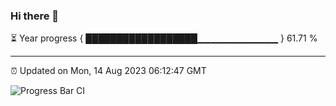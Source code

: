 ### Hi there 👋

⏳ Year progress { ██████████████████▁▁▁▁▁▁▁▁▁▁▁▁ } 61.71 %

---

⏰ Updated on Mon, 14 Aug 2023 06:12:47 GMT

![Progress Bar CI](https://github.com/liununu/liununu/workflows/Progress%20Bar%20CI/badge.svg)
